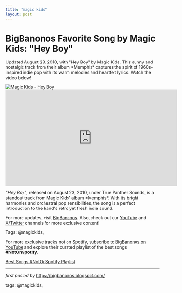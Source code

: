 ```yaml
---
title: "magic kids"
layout: post
---
```

<!-- Title of the Post -->
<h1 >BigBanonos Favorite Song by Magic Kids: "Hey Boy"</h1> <!-- Introductory Text -->
<p >Updated August 23, 2010, with "Hey Boy" by Magic Kids. This sunny and nostalgic track from their album *Memphis* captures the spirit of 1960s-inspired indie pop with its warm melodies and heartfelt lyrics. Watch the video below!</p> <!-- Featured Image -->
<div > <img src="https://i.scdn.co/image/ab67616d0000b273d53f42ec51d49bd07044b1bd" alt="Magic Kids - Hey Boy" />
</div> <!-- YouTube Video Embed -->
<div > <iframe width="560" height="315" src="https://www.youtube.com/embed/9aofoBrFNdg" frameborder="0" allowfullscreen></iframe>
</div> <!-- Song Information -->
<div > <p><em>"Hey Boy"</em>, released on August 23, 2010, under True Panther Sounds, is a standout track from Magic Kids' album *Memphis*. With its bright harmonies and orchestral pop sensibilities, the song is a perfect introduction to the band's retro yet fresh indie sound.</p>
</div> <!-- Footer Links -->
<div > <p>For more updates, visit <a href="https://bigbanonos.blogspot.com/" target="_blank">BigBanonos</a>. Also, check out our <a href="https://www.youtube.com/@BigBanonos" target="_blank">YouTube</a> and <a href="https://x.com/bigbanonos" target="_blank">X/Twitter</a> channels for more exclusive content!</p>
</div> <!-- Tags -->
<p >Tags: @magickids,</p>


<!--Subscribe and Playlist Links-->
<div>
    <p>For more exclusive tracks not on Spotify, subscribe to <a href="https://www.youtube.com/@BigBanonos" target="_blank">BigBanonos on YouTube</a> and explore their curated playlist of the best songs <strong>#NotOnSpotify</strong>.</p>
    <p><a href="https://www.youtube.com/playlist?list=PLtuNtuTatqI0kFahUCbtbfenC_ET5O_tr" target="_blank">Best Songs #NotOnSpotify Playlist<br /></a></p></div>

<hr />

<p><em>first posted by</em> <a href="https://bigbanonos.blogspot.com/" rel="noopener" target="_new">https://bigbanonos.blogspot.com/</a></p>

<p>tags: @magickids,</p>
